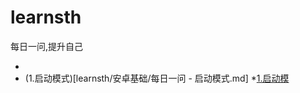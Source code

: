 # learnsth
每日一问,提升自己

* []()
* (1.启动模式)[learnsth/安卓基础/每日一问 - 启动模式.md]
*[1.启动模](https://github.com/Coders308/learnsth/blob/master/%E5%AE%89%E5%8D%93%E5%9F%BA%E7%A1%80/%E6%AF%8F%E6%97%A5%E4%B8%80%E9%97%AE%20-%20%E5%90%AF%E5%8A%A8%E6%A8%A1%E5%BC%8F.md)
